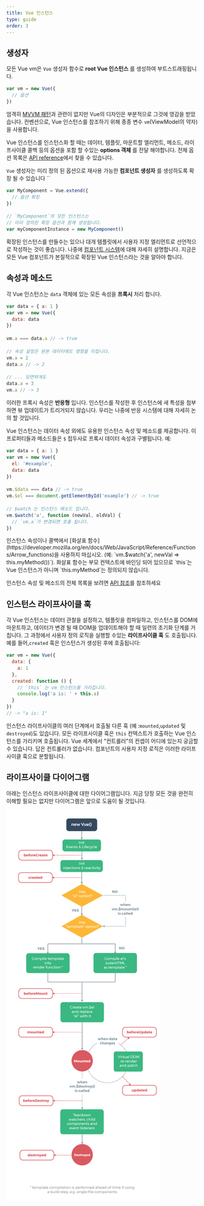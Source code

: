 ```yaml
---
title: Vue 인스턴스
type: guide
order: 3
---
```


## 생성자

모든 Vue vm은 `Vue` 생성자 함수로 **root Vue 인스턴스** 를 생성하여 부트스트래핑됩니다.

``` js
var vm = new Vue({
  // 옵션
})
```

엄격히 [MVVM 패턴](https://en.wikipedia.org/wiki/Model_View_ViewModel)과 관련이 없지만 Vue의 디자인은 부분적으로 그것에 영감을 받았습니다. 컨벤션으로, Vue 인스턴스를 참조하기 위해 종종 변수 `vm`(ViewModel의 약자)을 사용합니다.

Vue 인스턴스를 인스턴스화 할 때는 데이터, 템플릿, 마운트할 엘리먼트, 메소드, 라이프사이클 콜백 등의 옵션을 포함 할 수있는 **options 객체** 를 전달 해야합니다. 전체 옵션 목록은 [API reference](../api)에서 찾을 수 있습니다.

`Vue` 생성자는 미리 정의 된 옵션으로 재사용 가능한 **컴포넌트 생성자** 를 생성하도록 확장 될 수 있습니다
``
``` js
var MyComponent = Vue.extend({
  // 옵션 확장
})

// `MyComponent`의 모든 인스턴스는
// 미리 정의된 확장 옵션과 함께 생성됩니다.
var myComponentInstance = new MyComponent()
```

확장된 인스턴스를 만들수는 있으나 대개 템플릿에서 사용자 지정 엘리먼트로 선언적으로 작성하는 것이 좋습니다. 나중에 [컴포넌트 시스템](components.html)에 대해 자세히 설명합니다. 지금은 모든 Vue 컴포넌트가 본질적으로 확장된 Vue 인스턴스라는 것을 알아야 합니다.

## 속성과 메소드

각 Vue 인스턴스는 `data` 객체에 있는 모든 속성을 **프록시** 처리 합니다.

``` js
var data = { a: 1 }
var vm = new Vue({
  data: data
})

vm.a === data.a // -> true

// 속성 설정은 원본 데이터에도 영향을 미칩니다.
vm.a = 2
data.a // -> 2

// ... 당연하게도
data.a = 3
vm.a // -> 3
```

이러한 프록시 속성은 **반응형** 입니다. 인스턴스를 작성한 후 인스턴스에 새 특성을 첨부하면 뷰 업데이트가 트리거되지 않습니다. 우리는 나중에 반응 시스템에 대해 자세히 논의 할 것입니다.

Vue 인스턴스는 데이터 속성 외에도 유용한 인스턴스 속성 및 메소드를 제공합니다. 이 프로퍼티들과 메소드들은 `$` 접두사로 프록시 데이터 속성과 구별됩니다. 예:

``` js
var data = { a: 1 }
var vm = new Vue({
  el: '#example',
  data: data
})

vm.$data === data // -> true
vm.$el === document.getElementById('example') // -> true

// $watch 는 인스턴스 메소드 입니다.
vm.$watch('a', function (newVal, oldVal) {
  // `vm.a`가 변경되면 호출 됩니다.
})
```

<p class="tip">인스턴스 속성이나 콜백에서 [화살표 함수](https://developer.mozilla.org/en/docs/Web/JavaScript/Reference/Functions/Arrow_functions)을 사용하지 마십시오. (예: `vm.$watch('a', newVal => this.myMethod())`). 화살표 함수는 부모 컨텍스트에 바인딩 되어 있으므로 `this`는 Vue 인스턴스가 아니며 `this.myMethod`는 정의되지 않습니다.
</p>

인스턴스 속성 및 메소드의 전체 목록을 보려면 [API 참조](../api)를 참조하세요

## 인스턴스 라이프사이클 훅

각 Vue 인스턴스는 데이터 관찰을 설정하고, 템플릿을 컴파일하고, 인스턴스를 DOM에 마운트하고, 데이터가 변경 될 때 DOM을 업데이트해야 할 때 일련의 초기화 단계를 거칩니다. 그 과정에서 사용자 정의 로직을 실행할 수있는 **라이프사이클 훅** 도 호출됩니다. 예를 들어,`created` 훅은 인스턴스가 생성된 후에 호출됩니다:

``` js
var vm = new Vue({
  data: {
    a: 1
  },
  created: function () {
    // `this` 는 vm 인스턴스를 가리킵니다.
    console.log('a is: ' + this.a)
  }
})
// -> "a is: 1"
```

인스턴스 라이프사이클의 여러 단계에서 호출될 다른 훅 (예 :`mounted`,`updated` 및 `destroyed`)도 있습니다. 모든 라이프사이클 훅은 `this` 컨텍스트가 호출하는 Vue 인스턴스를 가리키며 호출됩니다. Vue 세계에서 "컨트롤러"의 컨셉이 어디에 있는지 궁금할 수 있습니다. 답은 컨트롤러가 없습니다. 컴포넌트의 사용자 지정 로직은 이러한 라이프사이클 훅으로 분할됩니다.

## 라이프사이클 다이어그램

아래는 인스턴스 라이프사이클에 대한 다이어그램입니다. 지금 당장 모든 것을 완전히 이해할 필요는 없지만 다이어그램은 앞으로 도움이 될 것입니다.

![Lifecycle](/images/lifecycle.png)
